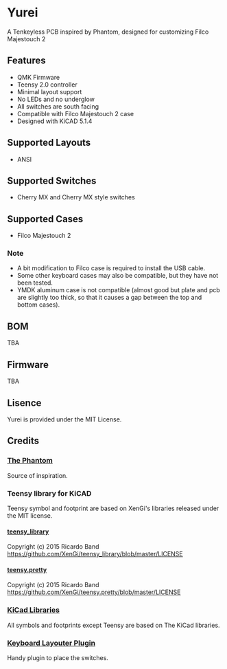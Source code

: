 # Yurei
A Tenkeyless PCB inspired by Phantom, designed for customizing Filco Majestouch 2

## Features
 * QMK Firmware
 * Teensy 2.0 controller
 * Minimal layout support
 * No LEDs and no underglow
 * All switches are south facing
 * Compatible with Filco Majestouch 2 case
 * Designed with KiCAD 5.1.4

## Supported Layouts
 * ANSI

## Supported Switches
 * Cherry MX and Cherry MX style switches

## Supported Cases
 * Filco Majestouch 2

### Note
 * A bit modification to Filco case is required to install the USB cable.
 * Some other keyboard cases may also be compatible, but they have not been tested.
 * YMDK aluminum case is not compatible (almost good but plate and pcb are slightly too thick, so that it causes a gap between the top and bottom cases).

## BOM

TBA

## Firmware

TBA

## Lisence

Yurei is provided under the MIT License.

## Credits

### [The Phantom](http://bathroomepiphanies.com/keyboards/phantom/)

Source of inspiration.

### Teensy library for KiCAD

Teensy symbol and footprint are based on XenGi's libraries released under the MIT license.

#### [teensy_library](https://github.com/XenGi/teensy_library)

Copyright (c) 2015 Ricardo Band  
https://github.com/XenGi/teensy_library/blob/master/LICENSE 

#### [teensy.pretty](https://github.com/XenGi/teensy.pretty)

Copyright (c) 2015 Ricardo Band  
https://github.com/XenGi/teensy.pretty/blob/master/LICENSE

### [KiCad Libraries](https://kicad-pcb.org/libraries/)

All symbols and footprints except Teensy are based on The KiCad libraries.

### [Keyboard Layouter Plugin](https://github.com/yskoht/keyboard-layouter)

Handy plugin to place the switches.


